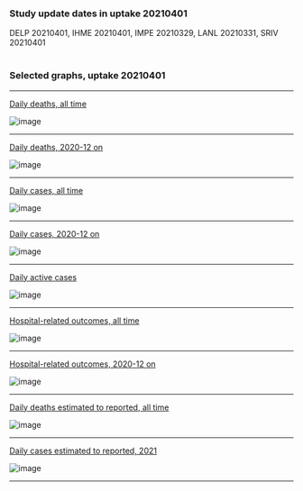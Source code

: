 
### Study update dates in uptake 20210401

DELP 20210401, IHME 20210401, IMPE 20210329, LANL 20210331, SRIV 20210401
<br/><br/>



### Selected graphs, uptake 20210401

****

[Daily deaths, all time](https://github.com/pourmalek/covir2/blob/main/20210401/output/merge/graph%2011a%20COVID-19%20daily%20deaths%2C%20Iran%2C%20reference%20scenarios.pdf)

![image](https://user-images.githubusercontent.com/30849720/117986210-408ee800-b2ee-11eb-8e73-b198064dc4ca.png)

****

[Daily deaths, 2020-12 on](https://github.com/pourmalek/covir2/blob/main/20210401/output/merge/graph%2012a%20COVID-19%20daily%20deaths%2C%20Iran%2C%20reference%20scenarios%2C%202020-12-01%20on.pdf)

![image](https://user-images.githubusercontent.com/30849720/117986370-674d1e80-b2ee-11eb-8f75-befd1b501112.png)

****

[Daily cases, all time](https://github.com/pourmalek/covir2/blob/main/20210401/output/merge/graph%2021a%20COVID-19%20daily%20cases%2C%20Iran%2C%20reference%20scenarios.pdf)

![image](https://user-images.githubusercontent.com/30849720/117986494-89df3780-b2ee-11eb-83b8-bcf185be1d60.png)

****

[Daily cases, 2020-12 on](https://github.com/pourmalek/covir2/blob/main/20210401/output/merge/graph%2022a%20COVID-19%20daily%20cases%2C%20Iran%2C%20reference%20scenarios%2C%202020-12-01%20on.pdf)

![image](https://user-images.githubusercontent.com/30849720/117986675-b004d780-b2ee-11eb-9493-9340b2d289b3.png)

****

[Daily active cases](https://github.com/pourmalek/covir2/blob/main/20210401/output/merge/graph%2062.1%20COVID-19%20daily%20active%20cases%20wo%20GHAN%20Hijri.pdf)

![image](https://user-images.githubusercontent.com/30849720/117986862-d9bdfe80-b2ee-11eb-961f-163966c3eccb.png)

****

[Hospital-related outcomes, all time](https://github.com/pourmalek/covir2/blob/main/20210401/output/merge/graph%2071%20COVID-19%20hospital-related%20outcomes.pdf)

![image](https://user-images.githubusercontent.com/30849720/117649490-6e382d80-b144-11eb-8a2e-3c292ff0860f.png)

****

[Hospital-related outcomes, 2020-12 on](https://github.com/pourmalek/covir2/blob/main/20210401/output/merge/graph%2073%20COVID-19%20hospital-related%20outcomes%2C%20wo%20extremes%2C%202020-12-01%20on.pdf)

![image](https://user-images.githubusercontent.com/30849720/117649659-a17abc80-b144-11eb-9d8a-040ad9f951ff.png)

****

[Daily deaths estimated to reported, all time](https://github.com/pourmalek/covir2/blob/main/20210401/output/merge/graph%2091%20COVID-19%20daily%20deaths%20estimated%20to%20reported%2C%20Iran%2C%20reference%20scenarios.pdf)

![image](https://user-images.githubusercontent.com/30849720/117649788-cbcc7a00-b144-11eb-9ba4-e3aebbf1d7f1.png)

****

[Daily cases estimated to reported, 2021](https://github.com/pourmalek/covir2/blob/main/20210401/output/merge/graph%2093%20COVID-19%20daily%20cases%20estimated%20to%20reported%2C%20Iran%2C%20reference%20scenarios%2C%202021-01-01%20on.pdf)

![image](https://user-images.githubusercontent.com/30849720/117721630-f514f680-b194-11eb-9f63-90696cdfe986.png)

****


